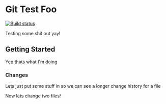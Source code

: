 # Git Test Foo 
[![Build status](https://ci.appveyor.com/api/projects/status/am2g49e6b75eap7i?svg=true)](https://ci.appveyor.com/project/DQ88745/test)

Testing some shit out yay!

## Getting Started

Yep thats what I'm doing

### Changes

Lets just put some stuff in so we can see a longer change history for a file

Now lets change two files!
